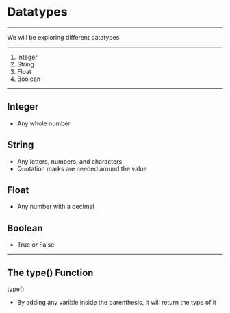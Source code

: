 # Datatypes

---

We will be exploring different datatypes

---

1. Integer
2. String
3. Float
4. Boolean

---

## Integer

- Any whole number

## String

- Any letters, numbers, and characters
- Quotation marks are needed around the value

## Float

- Any number with a decimal

## Boolean

- True or False

---

## The type() Function

type()

- By adding any varible inside the parenthesis, it will return the type of it
